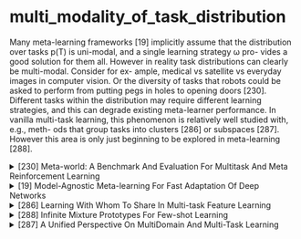 # multi_modality_of_task_distribution

Many meta-learning frameworks [19] implicitly assume that the distribution over tasks p(T) is uni-modal, and a single learning strategy ω pro- vides a good solution for them all. However in reality task distributions can clearly be multi-modal. Consider for ex- ample, medical vs satellite vs everyday images in computer vision. Or the diversity of tasks that robots could be asked to perform from putting pegs in holes to opening doors [230]. Different tasks within the distribution may require different learning strategies, and this can degrade existing meta-learner performance. In vanilla multi-task learning, this phenomenon is relatively well studied with, e.g., meth- ods that group tasks into clusters [286] or subspaces [287]. However this area is only just beginning to be explored in meta-learning [288].

<!-- REFERENCE -->


<details>
<summary>[230] Meta-world: A Benchmark And Evaluation For Multitask And Meta Reinforcement Learning</summary>
<br>
<!-- (meta_world_a_benchmark_and_evaluation_for_multitask_and_meta_reinforcement_learning.md) -->

# meta_world_a_benchmark_and_evaluation_for_multitask_and_meta_reinforcement_learning.md

<!-- REFERENCE -->


[Meta-world: A Benchmark And Evaluation For Multitask And Meta Reinforcement Learning](../papers/meta_world_a_benchmark_and_evaluation_for_multitask_and_meta_reinforcement_learning.md)

</details>



<details>
<summary>[19] Model-Agnostic Meta-learning For Fast Adaptation Of Deep Networks</summary>
<br>
<!-- (model_agnostic_meta_learning_for_fast_adaptation_of_deep_networks.md) -->

# model_agnostic_meta_learning_for_fast_adaptation_of_deep_networks.md

<!-- REFERENCE -->


[Model-Agnostic Meta-learning For Fast Adaptation Of Deep Networks](../papers/model_agnostic_meta_learning_for_fast_adaptation_of_deep_networks.md)

</details>



<details>
<summary>[286] Learning With Whom To Share In Multi-task Feature Learning</summary>
<br>
<!-- (learning_with_whom_to_share_in_multi_task_feature_learning.md) -->

# learning_with_whom_to_share_in_multi_task_feature_learning.md

<!-- REFERENCE -->


[Learning With Whom To Share In Multi-task Feature Learning](../papers/learning_with_whom_to_share_in_multi_task_feature_learning.md)

</details>



<details>
<summary>[288] Infinite Mixture Prototypes For Few-shot Learning</summary>
<br>
<!-- (infinite_mixture_prototypes_for_few_shot_learning.md) -->

# infinite_mixture_prototypes_for_few_shot_learning.md

<!-- REFERENCE -->


[Infinite Mixture Prototypes For Few-shot Learning](../papers/infinite_mixture_prototypes_for_few_shot_learning.md)

</details>



<details>
<summary>[287] A Unified Perspective On MultiDomain And Multi-Task Learning</summary>
<br>
<!-- (a_unified_perspective_on_multidomain_and_multi_task_learning.md) -->

# a_unified_perspective_on_multidomain_and_multi_task_learning.md

<!-- REFERENCE -->


[A Unified Perspective On MultiDomain And Multi-Task Learning](../papers/a_unified_perspective_on_multidomain_and_multi_task_learning.md)

</details>

